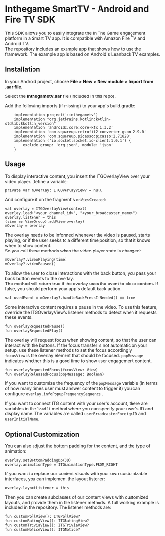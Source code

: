 # Inthegame SmartTV - Android and Fire TV SDK

This SDK allows you to easily integrate the In The Game engagement platform in a Smart TV app. It is compatible with Amazon Fire TV and Android TV.\
The repository includes an example app that shows how to use the framework. The example app is based on Android's Leanback TV examples.


## Installation

In your Android project, choose **File > New > New module > Import from .aar file**. 

Select the **inthegametv.aar** file (included in this repo).

Add the following imports (if missing) to your app's build.gradle:

```
    implementation project(':inthegametv')
    implementation "org.jetbrains.kotlin:kotlin-stdlib:$kotlin_version"
    implementation 'androidx.core:core-ktx:1.3.2'
    implementation 'com.squareup.retrofit2:converter-gson:2.9.0'
    implementation 'com.squareup.picasso:picasso:2.71828'
    implementation ('io.socket:socket.io-client:1.0.1') {
        exclude group: 'org.json', module: 'json'
    }
```

## Usage

To display interactive content, you insert the ITGOverlayView over your video player.
Define a variable:

```
private var mOverlay: ITGOverlayView? = null
```

And configure it on the fragment's `onViewCreated`:
```
val overlay = ITGOverlayView(context)
overlay.load("<your_channel_id>", "<your_broadcaster_name>")
overlay.listener = this
(view as ViewGroup).addView(overlay)
mOverlay = overlay
```

The overlay needs to be informed whenever the video is paused, starts playing, or if the user seeks to a different time position, so that it knows when to show content.\
So you call these methods when the video player state is changed:
```
mOverlay?.videoPlaying(time)
mOverlay?.videoPaused()
```

To allow the user to close interactions with the back button, you pass your back button events to the overlay.\
The method will return true if the overlay uses the event to close content. If false, you should perform your app's default back action.
```
val usedEvent = mOverlay?.handleBackPressIfNeeded() == true
```
Some interactive content requires a pause in the video. To use this feature, override the ITGOverlayView's listener methods to detect when it requests these events.
```
fun overlayRequestedPause()
fun overlayRequestedPlay()
```

The overlay will request focus when showing content, so that the user can interact with the buttons. If the focus transfer is not automatic on your setup, use these listener methods to set the focus accordingly.\
`focusView` is the overlay element that should be focused. `popMessage` indicates whether this is a good time to show user engagement content.

```
fun overlayRequestedFocus(focusView: View)
fun overlayReleasedFocus(popMessage: Boolean)
```

If you want to customize the frequency of the `popMessage` variable (in terms of how many times user must answer content to trigger it) you can configure `overlay.infoPopupFrequencySequence` .

If you want to connect ITG content with your user's account, there are variables in the `load()` method where you can specify your user's ID and display name. The variables are called `userBroadcasterForeignID` and `userInitialName`.


## Optional Customization

You can also adjust the bottom padding for the content, and the type of animation:
```
overlay.setBottomPaddingDp(30)
overlay.animationType = ITGAnimationType.FROM_RIGHT
```

If you want to replace our content visuals with your own customizable interfaces, you can implement the layout listener:
```
overlay.layoutListener = this
```
Then you can create subclasses of our content views with customized layouts, and provide them in the listener methods. A full working example is included in the repository. The listener methods are: 
```
fun customPollView(): ITGPollView?
fun customRatingView(): ITGRatingView?
fun customTriviaView(): ITGTriviaView?
fun customNoticeView(): ITGNotice?
```
